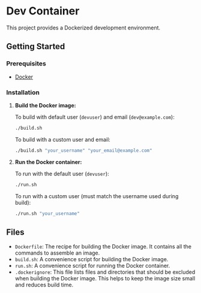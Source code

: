 # Dev Container

This project provides a Dockerized development environment.

## Getting Started

### Prerequisites

* [Docker](https://docs.docker.com/get-docker/)

### Installation

1.  **Build the Docker image:**

    To build with default user (`devuser`) and email (`dev@example.com`):
    ```sh
    ./build.sh
    ```
    To build with a custom user and email:
    ```sh
    ./build.sh "your_username" "your_email@example.com"
    ```

2.  **Run the Docker container:**

    To run with the default user (`devuser`):
    ```sh
    ./run.sh
    ```
    To run with a custom user (must match the username used during build):
    ```sh
    ./run.sh "your_username"
    ```

## Files

*   `Dockerfile`: The recipe for building the Docker image. It contains all the commands to assemble an image.
*   `build.sh`: A convenience script for building the Docker image.
*   `run.sh`: A convenience script for running the Docker container.
*   `.dockerignore`: This file lists files and directories that should be excluded when building the Docker image. This helps to keep the image size small and reduces build time.
